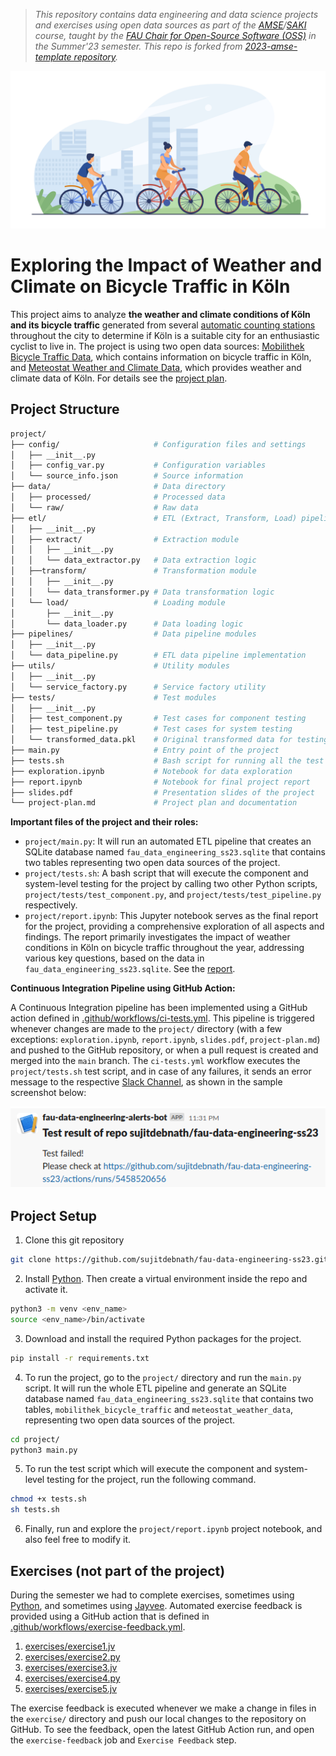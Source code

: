 > _This repository contains data engineering and data science projects and exercises using open data sources as part of the [AMSE](https://oss.cs.fau.de/teaching/specific/amse/)/[SAKI](https://oss.cs.fau.de/teaching/specific/saki/) course, taught by the [FAU Chair for Open-Source Software (OSS)](https://oss.cs.fau.de/) in the Summer'23 semester. This repo is forked from [2023-amse-template repository](https://github.com/jvalue/2023-amse-template)._

![bicycle-riding](img/bicycle_riding.jpg)

# Exploring the Impact of Weather and Climate on Bicycle Traffic in Köln

This project aims to analyze **the weather and climate conditions of Köln and its bicycle traffic** generated from several [automatic counting stations](http://www.eco-public.com/ParcPublic/?id=677) throughout the city to determine if Köln is a suitable city for an enthusiastic cyclist to live in. The project is using two open data sources: [Mobilithek Bicycle Traffic Data](https://mobilithek.info/offers/-2236641647976866002), which contains information on bicycle traffic in Köln, and [Meteostat Weather and Climate Data](https://dev.meteostat.net/bulk/monthly.html), which provides weather and climate data of Köln. For details see the [project plan](/project/project-plan.md).

## Project Structure

```bash
project/
├── config/                     # Configuration files and settings
│   ├── __init__.py
│   ├── config_var.py           # Configuration variables
│   └── source_info.json        # Source information
├── data/                       # Data directory
│   ├── processed/              # Processed data
│   └── raw/                    # Raw data
├── etl/                        # ETL (Extract, Transform, Load) pipeline modules
│   ├── __init__.py
│   ├── extract/                # Extraction module
│   │   ├── __init__.py
│   │   └── data_extractor.py   # Data extraction logic
│   ├──transform/               # Transformation module
│   │   ├── __init__.py
│   │   └── data_transformer.py # Data transformation logic
│   └── load/                   # Loading module
│       ├── __init__.py
│       └── data_loader.py      # Data loading logic
├── pipelines/                  # Data pipeline modules
│   ├── __init__.py
│   └── data_pipeline.py        # ETL data pipeline implementation
├── utils/                      # Utility modules
│   ├── __init__.py
│   └── service_factory.py      # Service factory utility
├── tests/                      # Test modules
│   ├── __init__.py
│   ├── test_component.py       # Test cases for component testing
│   ├── test_pipeline.py        # Test cases for system testing
│   └── transformed_data.pkl    # Original transformed data for testing purposes
├── main.py                     # Entry point of the project
├── tests.sh                    # Bash script for running all the test cases
├── exploration.ipynb           # Notebook for data exploration
├── report.ipynb                # Notebook for final project report
├── slides.pdf                  # Presentation slides of the project
└── project-plan.md             # Project plan and documentation
```

**Important files of the project and their roles:**

- `project/main.py`: It will run an automated ETL pipeline that creates an SQLite database named `fau_data_engineering_ss23.sqlite` that contains two tables representing two open data sources of the project.
- `project/tests.sh`: A bash script that will execute the component and system-level testing for the project by calling two other Python scripts, `project/tests/test_component.py`, and `project/tests/test_pipeline.py` respectively.
- `project/report.ipynb`: This Jupyter notebook serves as the final report for the project, providing a comprehensive exploration of all aspects and findings. The report primarily investigates the impact of weather conditions in Köln on bicycle traffic throughout the year, addressing various key questions, based on the data in `fau_data_engineering_ss23.sqlite`. See the [report](project/report.ipynb).

**Continuous Integration Pipeline using GitHub Action:** <br>

A Continuous Integration pipeline has been implemented using a GitHub action defined in [.github/workflows/ci-tests.yml](.github/workflows/ci-tests.yml). This pipeline is triggered whenever changes are made to the `project/` directory (with a few exceptions: `exploration.ipynb`, `report.ipynb`, `slides.pdf`, `project-plan.md`) and pushed to the GitHub repository, or when a pull request is created and merged into the `main` branch. The `ci-tests.yml` workflow executes the `project/tests.sh` test script, and in case of any failures, it sends an error message to the respective [Slack Channel](https://slack.com/), as shown in the sample screenshot below:

![slack-alert](img/slack_alerts.png)

## Project Setup

1. Clone this git repository
```bash
git clone https://github.com/sujitdebnath/fau-data-engineering-ss23.git
```
2. Install [Python](https://www.python.org/). Then create a virtual environment inside the repo and activate it.
```bash
python3 -m venv <env_name>
source <env_name>/bin/activate
```
3. Download and install the required Python packages for the project.
```bash
pip install -r requirements.txt
```
4. To run the project, go to the `project/` directory and run the `main.py` script. It will run the whole ETL pipeline and generate an SQLite database named `fau_data_engineering_ss23.sqlite` that contains two tables, `mobilithek_bicycle_traffic` and `meteostat_weather_data`, representing two open data sources of the project.
```bash
cd project/
python3 main.py
```
5. To run the test script which will execute the component and system-level testing for the project, run the following command.
```bash
chmod +x tests.sh
sh tests.sh
```
6. Finally, run and explore the `project/report.ipynb` project notebook, and also feel free to modify it.

## Exercises (not part of the project)

During the semester we had to complete exercises, sometimes using [Python](https://www.python.org/), and sometimes using [Jayvee](https://github.com/jvalue/jayvee). Automated exercise feedback is provided using a GitHub action that is defined in [.github/workflows/exercise-feedback.yml](.github/workflows/exercise-feedback.yml).

1. [exercises/exercise1.jv](exercises/exercise1.jv)
2. [exercises/exercise2.py](exercises/exercise2.py)
3. [exercises/exercise3.jv](exercises/exercise3.jv)
4. [exercises/exercise4.py](exercises/exercise4.py)
5. [exercises/exercise5.jv](exercises/exercise5.jv)

The exercise feedback is executed whenever we make a change in files in the `exercise/` directory and push our local changes to the repository on GitHub. To see the feedback, open the latest GitHub Action run, and open the `exercise-feedback` job and `Exercise Feedback` step.
